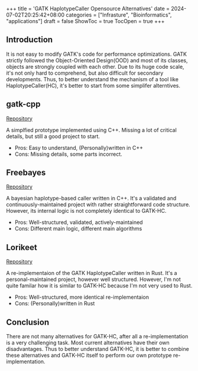 +++
title = 'GATK HaplotypeCaller Opensource Alternatives'
date = 2024-07-02T20:25:42+08:00
categories = ["Infrasture", "Bioinformatics", "applications"]
draft = false
ShowToc = true
TocOpen = true
+++

## Introduction

It is not easy to modify GATK's code for performance optimizations. GATK strictly followed the Object-Oriented Design(OOD) and most of its classes, objects are strongly coupled with each other. Due to its huge code scale, it's not only hard to comprehend, but also difficult for secondary developments. Thus, to better understand the mechanism of a tool like HaplotypeCaller(HC), it's better to start from some simplifer alterntives.

## gatk-cpp

[Repository](https://github.com/hewillk/gatk-cpp)

A simplfied prototype implemented using C++. Missing a lot of critical details, but still a good project to start.

- Pros: Easy to understand, (Personally)written in C++
- Cons: Missing details, some parts incorrect.

## Freebayes

[Repository](https://github.com/freebayes/freebayes)

A bayesian haplotype-based caller written in C++. It's a validated and continuously-maintained project with rather straightforward code structure. However, its internal logic is not completely identical to GATK-HC.

- Pros: Well-structured, validated, actively-maintained
- Cons: Different main logic, different main algorithms

## Lorikeet

[Repository](https://github.com/rhysnewell/Lorikeet)

A re-implementaion of the GATK HaplotypeCaller written in Rust. It's a personal-maintained project, however well structured. However, I'm not quite familar how it is similar to GATK-HC because I'm not very used to Rust.

- Pros: Well-structured, more identical re-implementaion
- Cons: (Personally)written in Rust

## Conclusion

There are not many alternatives for GATK-HC, after all a re-implementation is a very challenging task. Most current alternatives have their own disadvantages. Thus to better understand GATK-HC, it is better to combine these alternatives and GATK-HC itself to perform our own prototype re-implementation.